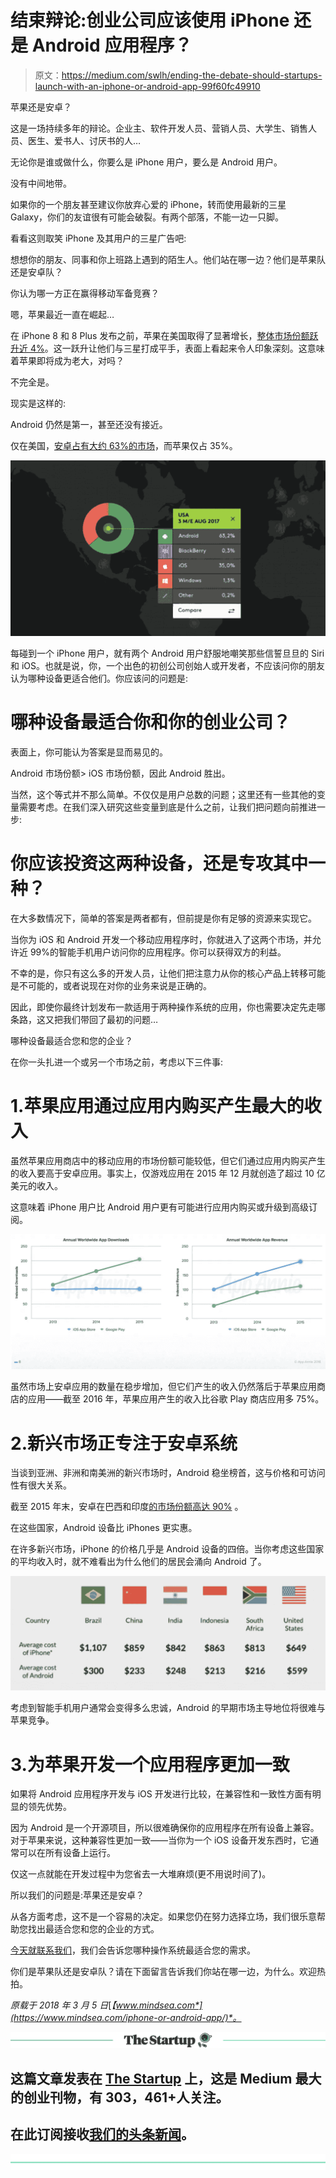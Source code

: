 # 结束辩论:创业公司应该使用 iPhone 还是 Android 应用程序？

> 原文：<https://medium.com/swlh/ending-the-debate-should-startups-launch-with-an-iphone-or-android-app-99f60fc49910>

苹果还是安卓？

这是一场持续多年的辩论。企业主、软件开发人员、营销人员、大学生、销售人员、医生、爱书人、讨厌书的人…

无论你是谁或做什么，你要么是 iPhone 用户，要么是 Android 用户。

没有中间地带。

如果你的一个朋友甚至建议你放弃心爱的 iPhone，转而使用最新的三星 Galaxy，你们的友谊很有可能会破裂。有两个部落，不能一边一只脚。

看看这则取笑 iPhone 及其用户的三星广告吧:

想想你的朋友、同事和你上班路上遇到的陌生人。他们站在哪一边？他们是苹果队还是安卓队？

你认为哪一方正在赢得移动军备竞赛？

嗯，苹果最近一直在崛起…

在 iPhone 8 和 8 Plus 发布之前，苹果在美国取得了显著增长，[整体市场份额跃升近 4%](https://techcrunch.com/2017/10/13/ios-and-samsung-market-share-now-tied-in-the-u-s/)。这一跃升让他们与三星打成平手，表面上看起来令人印象深刻。这意味着苹果即将成为老大，对吗？

不完全是。

现实是这样的:

Android 仍然是第一，甚至还没有接近。

仅在美国，[安卓占有大约 63%的市场](https://techcrunch.com/2017/10/13/ios-and-samsung-market-share-now-tied-in-the-u-s/)，而苹果仅占 35%。

![](img/6094b0fa95812975471f28a171d8acfe.png)

每碰到一个 iPhone 用户，就有两个 Android 用户舒服地嘲笑那些信誓旦旦的 Siri 和 iOS。也就是说，你，一个出色的初创公司创始人或开发者，不应该问你的朋友认为哪种设备更适合他们。你应该问的问题是:

# 哪种设备最适合你和你的创业公司？

表面上，你可能认为答案是显而易见的。

Android 市场份额> iOS 市场份额，因此 Android 胜出。

当然，这个等式并不那么简单。不仅仅是用户总数的问题；这里还有一些其他的变量需要考虑。在我们深入研究这些变量到底是什么之前，让我们把问题向前推进一步:

# 你应该投资这两种设备，还是专攻其中一种？

在大多数情况下，简单的答案是两者都有，但前提是你有足够的资源来实现它。

当你为 iOS 和 Android 开发一个移动应用程序时，你就进入了这两个市场，并允许近 99%的智能手机用户访问你的应用程序。你可以获得双方的利益。

不幸的是，你只有这么多的开发人员，让他们把注意力从你的核心产品上转移可能是不可能的，或者说现在对你的业务来说是正确的。

因此，即使你最终计划发布一款适用于两种操作系统的应用，你也需要决定先走哪条路，这又把我们带回了最初的问题…

哪种设备最适合您和您的企业？

在你一头扎进一个或另一个市场之前，考虑以下三件事:

# 1.苹果应用通过应用内购买产生最大的收入

虽然苹果应用商店中的移动应用的市场份额可能较低，但它们通过应用内购买产生的收入要高于安卓应用。事实上，仅游戏应用在 2015 年 12 月就创造了超过 10 亿美元的收入。

这意味着 iPhone 用户比 Android 用户更有可能进行应用内购买或升级到高级订阅。

![](img/30bb8836d8afde3b24f896bcb36f2dea.png)

虽然市场上安卓应用的数量在稳步增加，但它们产生的收入仍然落后于苹果应用商店的应用——截至 2016 年，苹果应用产生的收入比谷歌 Play 商店应用多 75%。

# 2.新兴市场正专注于安卓系统

当谈到亚洲、非洲和南美洲的新兴市场时，Android 稳坐榜首，这与价格和可访问性有很大关系。

截至 2015 年末，安卓在巴西和印度[的市场份额高达 90%](http://blog.jana.com/blog/2015/09/10/apple-cant-touch-androids-market-share-in-emerging-markets) 。

在这些国家，Android 设备比 iPhones 更实惠。

在许多新兴市场，iPhone 的价格几乎是 Android 设备的四倍。当你考虑这些国家的平均收入时，就不难看出为什么他们的居民会涌向 Android 了。

![](img/322397b232e93f3ef9514a68fc5331e1.png)

考虑到智能手机用户通常会变得多么忠诚，Android 的早期市场主导地位将很难与苹果竞争。

# 3.为苹果开发一个应用程序更加一致

如果将 Android 应用程序开发与 iOS 开发进行比较，在兼容性和一致性方面有明显的领先优势。

因为 Android 是一个开源项目，所以很难确保你的应用程序在所有设备上兼容。对于苹果来说，这种兼容性更加一致——当你为一个 iOS 设备开发东西时，它通常可以在所有设备上运行。

仅这一点就能在开发过程中为您省去一大堆麻烦(更不用说时间了)。

所以我们的问题是:苹果还是安卓？

从各方面考虑，这不是一个容易的决定。如果您仍在努力选择立场，我们很乐意帮助您找出最适合您和您的企业的方式。

[今天就联系我们](http://content.mindsea.com/schedule-your-free-meeting-with-our-product-strategist)，我们会告诉您哪种操作系统最适合您的需求。

你们是苹果队还是安卓队？请在下面留言告诉我们你站在哪一边，为什么。欢迎热拍。

*原载于 2018 年 3 月 5 日*[*【www.mindsea.com*](https://www.mindsea.com/iphone-or-android-app/)*。*

[![](img/308a8d84fb9b2fab43d66c117fcc4bb4.png)](https://medium.com/swlh)

## 这篇文章发表在 [The Startup](https://medium.com/swlh) 上，这是 Medium 最大的创业刊物，有 303，461+人关注。

## 在此订阅接收[我们的头条新闻](http://growthsupply.com/the-startup-newsletter/)。

[![](img/b0164736ea17a63403e660de5dedf91a.png)](https://medium.com/swlh)
